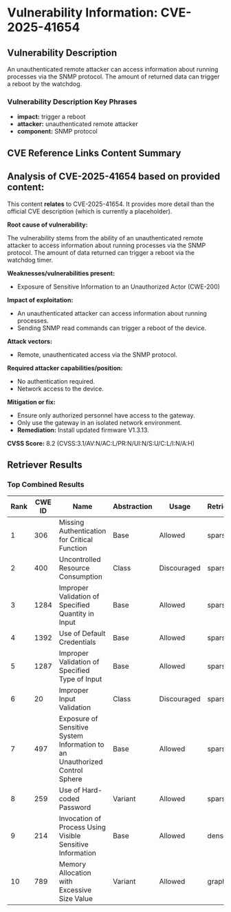# Vulnerability Information: CVE-2025-41654

## Vulnerability Description
An unauthenticated remote attacker can access information about running processes via the SNMP protocol. The amount of returned data can trigger a reboot by the watchdog.

### Vulnerability Description Key Phrases
- **impact:** trigger a reboot
- **attacker:** unauthenticated remote attacker
- **component:** SNMP protocol

## CVE Reference Links Content Summary
## Analysis of CVE-2025-41654 based on provided content:

This content **relates** to CVE-2025-41654. It provides more detail than the official CVE description (which is currently a placeholder).

**Root cause of vulnerability:**

The vulnerability stems from the ability of an unauthenticated remote attacker to access information about running processes via the SNMP protocol. The amount of data returned can trigger a reboot via the watchdog timer.

**Weaknesses/vulnerabilities present:**

*   Exposure of Sensitive Information to an Unauthorized Actor (CWE-200)

**Impact of exploitation:**

*   An unauthenticated attacker can access information about running processes.
*   Sending SNMP read commands can trigger a reboot of the device.

**Attack vectors:**

*   Remote, unauthenticated access via the SNMP protocol.

**Required attacker capabilities/position:**

*   No authentication required.
*   Network access to the device.

**Mitigation or fix:**

*   Ensure only authorized personnel have access to the gateway.
*   Only use the gateway in an isolated network environment.
*   **Remediation:** Install updated firmware V1.3.13.

**CVSS Score:** 8.2 (CVSS:3.1/AV:N/AC:L/PR:N/UI:N/S:U/C:L/I:N/A:H)

## Retriever Results

### Top Combined Results

| Rank | CWE ID | Name | Abstraction | Usage  | Retrievers | Individual Scores |
|------|--------|------|-------------|-------|------------|-------------------|
| 1 | 306 | Missing Authentication for Critical Function | Base | Allowed | sparse | 0.054 |
| 2 | 400 | Uncontrolled Resource Consumption | Class | Discouraged | sparse | 0.051 |
| 3 | 1284 | Improper Validation of Specified Quantity in Input | Base | Allowed | sparse | 0.051 |
| 4 | 1392 | Use of Default Credentials | Base | Allowed | sparse | 0.050 |
| 5 | 1287 | Improper Validation of Specified Type of Input | Base | Allowed | sparse | 0.050 |
| 6 | 20 | Improper Input Validation | Class | Discouraged | sparse | 0.049 |
| 7 | 497 | Exposure of Sensitive System Information to an Unauthorized Control Sphere | Base | Allowed | sparse | 0.049 |
| 8 | 259 | Use of Hard-coded Password | Variant | Allowed | sparse | 0.049 |
| 9 | 214 | Invocation of Process Using Visible Sensitive Information | Base | Allowed | dense | 0.513 |
| 10 | 789 | Memory Allocation with Excessive Size Value | Variant | Allowed | graph | 0.003 |

